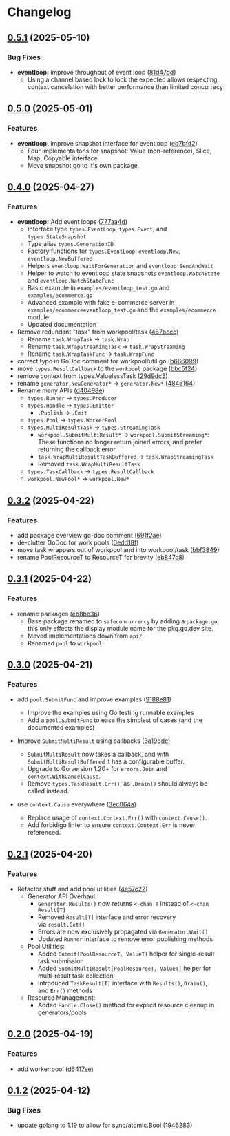 # Changelog

## [0.5.1](https://github.com/Izzette/go-safeconcurrency/compare/v0.5.0...v0.5.1) (2025-05-10)


### Bug Fixes

* **eventloop:** improve throughput of event loop ([81d47dd](https://github.com/Izzette/go-safeconcurrency/commit/81d47ddc108374bc0ac2f66b27034fbee57abc26))
  * Using a channel based lock to lock the expected allows respecting context cancelation with better performance than limited concurrecy

## [0.5.0](https://github.com/Izzette/go-safeconcurrency/compare/v0.4.0...v0.5.0) (2025-05-01)


### Features

* **eventloop:** improve snapshot interface for eventloop ([eb7bfd2](https://github.com/Izzette/go-safeconcurrency/commit/eb7bfd2d72bdae51b9a74a051e744d77f9a85332))
  * Four implementaitons for snapshot: Value (non-reference), Slice, Map, Copyable interface.
  * Move snapshot.go to it's own package.

## [0.4.0](https://github.com/Izzette/go-safeconcurrency/compare/v0.3.2...v0.4.0) (2025-04-27)


### Features

* **eventloop:** Add event loops ([777aa4d](https://github.com/Izzette/go-safeconcurrency/commit/777aa4d0af24544c063d6035c46efbcf86cdb02e))
  * Interface type `types.EventLoop`, `types.Event`, and
    `types.StateSnapshot`
  * Type alias `types.GenerationID`
  * Factory functions for `types.EventLoop`: `eventloop.New`,
    `eventloop.NewBuffered`
  * Helpers `eventloop.WaitForGeneration` and `eventloop.SendAndWait`
  * Helper to watch to eventloop state snapshots `eventloop.WatchState`
    and `eventloop.WatchStateFunc`
  * Basic example in `examples/eventloop_test.go` and
    `examples/ecommerce.go`
  * Advanced example with fake e-commerce server in
    `examples/ecommerceeventloop_test.go` and the `examples/ecommerce`
    module
  * Updated documentation
* Remove redundant "task" from workpool/task ([467bccc](https://github.com/Izzette/go-safeconcurrency/commit/467bccc5a5a0867cb5c172595022aafe417d13ac))
  * Rename `task.WrapTask` → `task.Wrap`
  * Rename `task.WrapStreamingTask` → `task.WrapStreaming`
  * Rename `task.WrapTaskFunc` → `task.WrapFunc`
* correct typo in GoDoc comment for workpool/util.go ([b666099](https://github.com/Izzette/go-safeconcurrency/commit/b666099d9a9ef103f645499f54de39183fd606fe))
* move `types.ResultCallback` to the `workpool` package ([bbc5f24](https://github.com/Izzette/go-safeconcurrency/commit/bbc5f242c6600020068de554bfa185e38cf9181c))
* remove context from types.ValuelessTask ([29d9dc3](https://github.com/Izzette/go-safeconcurrency/commit/29d9dc32ce642ff0d739c74a98df0fdf157fd5eb))
* rename `generator.NewGenerator*` → `generator.New*` ([4845164](https://github.com/Izzette/go-safeconcurrency/commit/48451649a670be4acf7b120867fe416ff76f6c0b))
* Rename many APIs ([d40498e](https://github.com/Izzette/go-safeconcurrency/commit/d40498ea96cb8abdc43383c265a3f7969441c830))
  * `types.Runner` → `types.Producer`
  * `types.Handle` → `types.Emitter`
    * `.Publish` → `.Emit`
  * `types.Pool` → `types.WorkerPool`
  * `types.MultiResultTask` → `types.StreamingTask`
    * `workpool.SubmitMultiResult*` → `workpool.SubmitStreaming*`:
      These functions no longer return joined errors, and prefer returning
      the callback error.
    * `task.WrapMultiResultTaskBuffered` → `task.WrapStreamingTask`
    * Removed `task.WrapMultiResultTask`
  * `types.TaskCallback` → `types.ResultCallback`
  * `workpool.NewPool*` → `workpool.New*`

## [0.3.2](https://github.com/Izzette/go-safeconcurrency/compare/v0.3.1...v0.3.2) (2025-04-22)


### Features

* add package overview go-doc comment ([691f2ae](https://github.com/Izzette/go-safeconcurrency/commit/691f2ae890bc3b243b717e1d09b4116ef85cfdc7))
* de-clutter GoDoc for work pools ([0edd18f](https://github.com/Izzette/go-safeconcurrency/commit/0edd18f1ebc17fea90a5d294b1e4e0237e97e046))
* move task wrappers out of workpool and into workpool/task ([bbf3849](https://github.com/Izzette/go-safeconcurrency/commit/bbf384979adaf47e11dbce49e62dc6ce5d90441e))
* rename PoolResourceT to ResourceT for brevity ([eb847c8](https://github.com/Izzette/go-safeconcurrency/commit/eb847c880b799d5df06358e28f241e30d2dba4f0))

## [0.3.1](https://github.com/Izzette/go-safeconcurrency/compare/v0.3.0...v0.3.1) (2025-04-22)


### Features

* rename packages ([eb8be36](https://github.com/Izzette/go-safeconcurrency/commit/eb8be3607ecc2069c68002f711e20ba70bc5c6dc))
  * Base package renamed to `safeconcurrency` by adding a `package.go`,
    this only effects the display module name for the pkg.go.dev site.
  * Moved implementations down from `api/`.
  * Renamed `pool` to `workpool`.

## [0.3.0](https://github.com/Izzette/go-safeconcurrency/compare/v0.2.1...v0.3.0) (2025-04-21)


### Features

* add `pool.SubmitFunc` and improve examples ([9188e81](https://github.com/Izzette/go-safeconcurrency/commit/9188e8186dda06027aa3a92784ed44e6e4c62845))
  * Improve the examples using Go testing runnable examples
  * Add a `pool.SubmitFunc` to ease the simplest of cases (and the
    documented examples)

* Improve `SubmitMultiResult` using callbacks ([3a19ddc](https://github.com/Izzette/go-safeconcurrency/commit/3a19ddc507b162254face64bb833c0272d0a9973))
  * `SubmitMultiResult` now takes a callback, and with `SubmitMultiResultBuffered`
    it has a configurable buffer.
  * Upgrade to Go version 1.20+ for `errors.Join` and `context.WithCancelCause`.
  * Remove `types.TaskResult.Err()`, as `.Drain()` should always be called
    instead.

* use `context.Cause` everywhere ([3ec064a](https://github.com/Izzette/go-safeconcurrency/commit/3ec064ab44d4204dc5619456b8d6ab24dbf09a77))
  * Replace usage of `context.Context.Err()` with `context.Cause()`.
  * Add forbidigo linter to ensure `context.Context.Err` is never referenced.


## [0.2.1](https://github.com/Izzette/go-safeconcurrency/compare/v0.2.0...v0.2.1) (2025-04-20)


### Features

* Refactor stuff and add pool utilities ([4e57c22](https://github.com/Izzette/go-safeconcurrency/commit/4e57c22adf1107de244f02fd9e8987c92afefb18))
  * Generator API Overhaul:
    * `Generator.Results()` now returns `<-chan T` instead of `<-chan Result[T]`
    * Removed `Result[T]` interface and error recovery via `result.Get()`
    * Errors are now exclusively propagated via `Generator.Wait()`
    * Updated `Runner` interface to remove error publishing methods
  * Pool Utilities:
    * Added `Submit[PoolResourceT, ValueT]` helper for single-result task submission
    * Added `SubmitMultiResult[PoolResourceT, ValueT]` helper for multi-result task collection
    * Introduced `TaskResult[T]` interface with `Results()`, `Drain()`, and `Err()` methods
  * Resource Management:
    * Added `Handle.Close()` method for explicit resource cleanup in generators/pools

## [0.2.0](https://github.com/Izzette/go-safeconcurrency/compare/v0.1.2...v0.2.0) (2025-04-19)


### Features

* add worker pool ([d6417ee](https://github.com/Izzette/go-safeconcurrency/commit/d6417eeb7c06614be7ea6e08af3c9b0b62373cd5))

## [0.1.2](https://github.com/Izzette/go-safeconcurrency/compare/v0.1.1...v0.1.2) (2025-04-12)

### Bug Fixes

* update golang to 1.19 to allow for sync/atomic.Bool ([1946283](https://github.com/Izzette/go-safeconcurrency/commit/19462831e1bc61752d491d887078358b36716a75))
